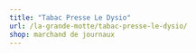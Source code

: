```yaml
---
title: "Tabac Presse Le Dysio"
url: /la-grande-motte/tabac-presse-le-dysio/
shop: marchand de journaux
---
```

